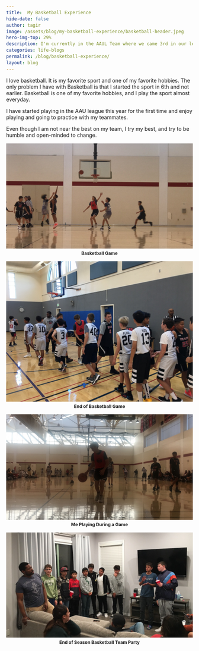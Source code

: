 ```yaml
---
title:  My Basketball Experience
hide-date: false
author: tagir
image: /assets/blog/my-basketball-experience/basketball-header.jpeg
hero-img-top: 29%
description: I'm currently in the AAUL Team where we came 3rd in our league
categories: life-blogs
permalink: /blog/basketball-experience/
layout: blog
---
```


I love basketball. It is my favorite sport and one of my favorite hobbies. The only problem I have with Basketball is that I started the sport 
in 6th and not earlier. Basketball is one of my favorite hobbies, and I play the sport almost everyday.

I have started playing in the AAU league this year for the first time and enjoy playing and going to practice with my teammates.

Even though I am not near the best on my team, I try my best, and try to be humble and open-minded to change.

<p align="center">
	<img src="/assets/blog/my-basketball-experience/basketball-game.jpg" alt="Basketball Game" class="img-responsive">
	<strong><span style="font-size: 12px;">Basketball Game</span></strong>
</p>

<p align="center">
	<img src="/assets/blog/my-basketball-experience/basketball-game-end.jpg" alt="Basketball Game" class="img-responsive">
	<strong><span style="font-size: 12px;">End of Basketball Game</span></strong>
</p>

<p align="center">
	<img src="/assets/blog/my-basketball-experience/me-basketball.jpg" alt="Basketball Game" class="img-responsive">
	<strong><span style="font-size: 12px;">Me Playing During a Game</span></strong>
</p>

<p align="center">
	<img src="/assets/blog/my-basketball-experience/team-party.jpeg" alt="Basketball Party" class="img-responsive">
	<strong><span style="font-size: 12px;">End of Season Basketball Team Party</span></strong>
</p>